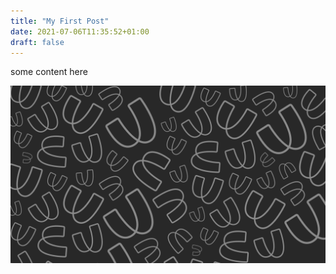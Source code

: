 ```yaml
---
title: "My First Post"
date: 2021-07-06T11:35:52+01:00
draft: false
---
```


some content here

![some image](banner.png)